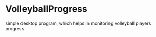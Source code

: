 # VolleyballProgress

simple desktop program, which helps in monitoring volleyball players progress
